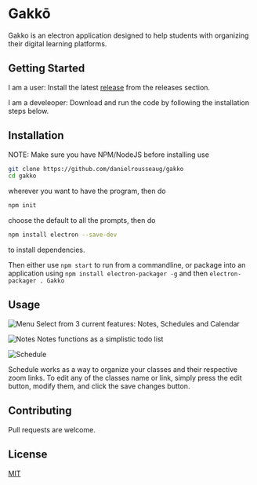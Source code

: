 # Gakkō

Gakko is an electron application designed to help students with organizing their digital learning platforms.

## Getting Started

I am a user: Install the latest [release](https://github.com/danielrousseaug/gakko/releases) from the releases section.

I am a develeoper: Download and run the code by following the installation steps below.

## Installation
NOTE: Make sure you have NPM/NodeJS before installing
use 
```bash
git clone https://github.com/danielrousseaug/gakko
cd gakko
```
wherever you want to have the program, then do
```bash
npm init
```
choose the default to all the prompts, then do
```bash
npm install electron --save-dev
```
to install dependencies.

Then either use `npm start` to run from a commandline, or package into an application using `npm install electron-packager -g` and then `electron-packager . Gakko`
## Usage

![Menu](https://i.imgur.com/3BM8qWF.png)
Select from 3 current features: Notes, Schedules and Calendar

![Notes](https://i.imgur.com/AzkFzvZ.png)
Notes functions as a simplistic todo list

![Schedule](https://i.imgur.com/0EkHUQH.gif)

Schedule works as a way to organize your classes and their respective zoom links. To edit any of the classes name or link, simply press the edit button, modify them, and click the save changes button.

## Contributing
Pull requests are welcome.

## License
[MIT](https://choosealicense.com/licenses/mit/)
